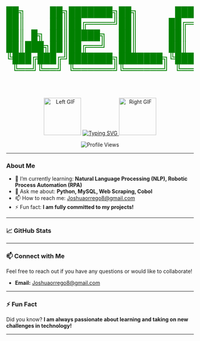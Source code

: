 <!-- ASCII Art Title as the Header -->
<h1 align="center">
    <pre style="font-family: 'Courier New', monospace; text-align: center; color: green;">
██╗    ██╗███████╗██╗      ██████╗ ██████╗ ███╗   ███╗███████╗
██║    ██║██╔════╝██║     ██╔════╝██╔═══██╗████╗ ████║██╔════╝
██║ █╗ ██║█████╗  ██║     ██║     ██║   ██║██╔████╔██║█████╗  
██║███╗██║██╔══╝  ██║     ██║     ██║   ██║██║╚██╔╝██║██╔══╝  
╚███╔███╔╝███████╗███████╗╚██████╗╚██████╔╝██║ ╚═╝ ██║███████╗
 ╚══╝╚══╝ ╚══════╝╚══════╝ ╚═════╝ ╚═════╝ ╚═╝     ╚═╝╚══════╝
    </pre>
</h1>

<p align="center">
    <img src="https://media.giphy.com/media/QXwtfadqo7wbfmT46H/giphy.gif" width="100" height="100" alt="Left GIF">
    <a href="https://git.io/typing-svg">
        <img src="https://readme-typing-svg.herokuapp.com?font=VT323&color=16FF00&size=30&pause=1000&center=true&vCenter=true&repeat=true&width=435&lines=Hey!+It's+Joshua!;I'm+a+Software+Developer...;And+also+a+Telecomunication+Engineer;I+Hope+you+like+my+profile!" alt="Typing SVG">
    </a>
    <img src="https://media.giphy.com/media/g2jj9VAIBluIreVNsb/giphy.gif" width="100" height="100" alt="Right GIF">
</p>

<p align="center">
    <img src="https://komarev.com/ghpvc/?username=elyochuer&label=Profile%20views&color=0e75b6&style=flat" alt="Profile Views">
</p>

---

### About Me

- 🌱 I’m currently learning: **Natural Language Processing (NLP), Robotic Process Automation (RPA)**
- 💬 Ask me about: **Python, MySQL, Web Scraping, Cobol**
- 📫 How to reach me: [Joshuaorrego8@gmail.com](mailto:Joshuaorrego8@gmail.com)
- ⚡ Fun fact: **I am fully committed to my projects!**

---

### 📈 GitHub Stats
<!-- Optionally, you can add GitHub stats here if you want to display them -->
<!-- Example:
<p align="center">
    <img src="https://github-readme-stats.vercel.app/api?username=elyochuer&show_icons=true&theme=radical" alt="elyochuer's GitHub Stats">
</p>
-->

---

### 📫 Connect with Me
Feel free to reach out if you have any questions or would like to collaborate!

- **Email:** [Joshuaorrego8@gmail.com](mailto:Joshuaorrego8@gmail.com)

<!-- Add more ways to connect if available, e.g., LinkedIn, Twitter, Portfolio Website, etc. -->

---

### ⚡ Fun Fact
Did you know? **I am always passionate about learning and taking on new challenges in technology!**

---

<!-- Add any additional sections you might like, such as projects, skills, or featured repositories -->

